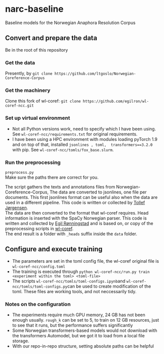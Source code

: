 # narc-baseline
Baseline models for the Norwegian Anaphora Resolution Corpus

## Convert and prepare the data
Be in the root of this repository  
### Get the data 


Presently, by `git clone https://github.com/ltgoslo/Norwegian-Coreference-Corpus` 


### Get the machinery 

Clone this fork of wl-coref: `git clone https://github.com/egilron/wl-coref-ncc.git`

### Set up virtual environment 
- Not all Python versions work, need to specify which I have been using. See  `wl-coref-ncc/requirements.txt` for original requirements.
- I have been using a HPC environment with modules loading pyTorch 1.9 and on top of that, installed `jsonlines
, toml,  transformers==3.2.0` with pip. See `wl-coref-ncc/tomls/fox_base.slurm`.



### Run the preprocessing 

`preprocess.py`  
Make sure the paths there are correct for you.  

The script gathers the texts and annotations files from Norwegian-Coreference-Corpus, 
The data are converted to jsonlines, one file per documents. This first jsonlines format can be useful also when the data are used in a different pipeline. This code is written or collected by [Tollef Jørgensen](https://github.com/tollefj).  
The data are then converted to the format that wl-coref requires. Head information is inserted with the SpaCy Norwegian parser. This code is written and collected by [Egil Rønningstad](https://github.com/egilron) and is based on, or copy of the preprocessing scripts in [wl-coref](https://github.com/vdobrovolskii/wl-coref).  
The end result is a folder with `_heads` suffix inside the `data` folder.

## Configure and execute training

- The parameters are set in the toml config file, the wl-coref original file is `wl-coref-ncc/config.toml`
- The training is executed through `python wl-coref-ncc/run.py train <experiment within the toml> <toml-file>`
- The scripts `wl-coref-ncc/tomls/toml-configs.ipynb`and `wl-coref-ncc/tomls/toml-configs.py`can be used to create modification of the toml. These files are working tools, and not neccessarily tidy.

### Notes on the configuration
- The experiments require much GPU memory, 24 GB has not been enough usually. `rough_k` can be set to 5, to train on 12 GB resources, just to see that it runs, but the performance suffers significantly
- Some Norwegian transformers-based models would not download with the transformers Automodel, but we got it to load from a local file storage. 
- With our repo-in-repo structure, setting absolute paths can be helpful







